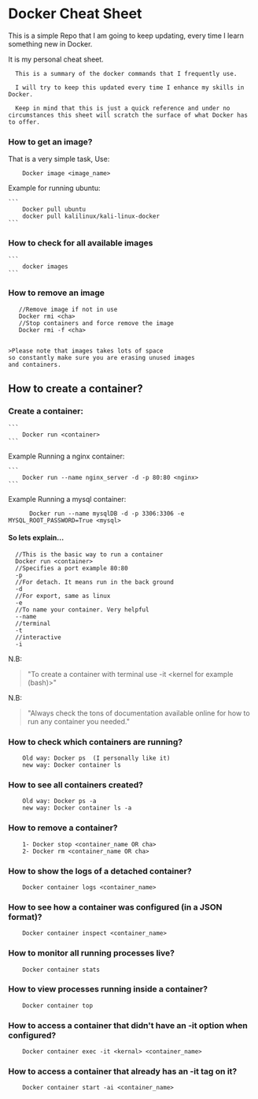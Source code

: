 # Docker Cheat Sheet

This is a simple Repo that I am going to keep updating, every time I learn something new in Docker.

It is my personal cheat sheet.

```
  This is a summary of the docker commands that I frequently use.

  I will try to keep this updated every time I enhance my skills in Docker.

  Keep in mind that this is just a quick reference and under no circumstances this sheet will scratch the surface of what Docker has to offer.
```


### How to get an image?

That is a very simple task, Use:

  ```
      Docker image <image_name>
  ```
  Example for running ubuntu:

    ```
        Docker pull ubuntu
        docker pull kalilinux/kali-linux-docker
    ```

### How to check for all available images

    ```
        docker images
    ```

### How to remove an image

      
       //Remove image if not in use
       Docker rmi <cha>    
       //Stop containers and force remove the image
       Docker rmi -f <cha>


    >Please note that images takes lots of space
    so constantly make sure you are erasing unused images
    and containers.

## How to create a container?

### Create a container:

    ```
        Docker run <container>
    ```

  Example Running a nginx container:

    ```
        Docker run --name nginx_server -d -p 80:80 <nginx>
    ```

  Example Running a mysql container:

  ```
        Docker run --name mysqlDB -d -p 3306:3306 -e MYSQL_ROOT_PASSWORD=True <mysql>
  ```

#### So lets explain...
      //This is the basic way to run a container
      Docker run <container>  
      //Specifies a port example 80:80
      -p
      //For detach. It means run in the back ground
      -d
      //For export, same as linux
      -e
      //To name your container. Very helpful
      --name
      //terminal
      -t
      //interactive
      -i

N.B:
>"To create a container with terminal use -it <kernel for example (bash)>"

N.B:
>"Always check the tons of documentation available online for how to run any
      container you needed."


### How to check which containers are running?

  ```
      Old way: Docker ps  (I personally like it)
      new way: Docker container ls
  ```

### How to see all containers created?

  ```
      Old way: Docker ps -a
      new way: Docker container ls -a
  ```

### How to remove a container?

  ```
      1- Docker stop <container_name OR cha>
      2- Docker rm <container_name OR cha>
  ```

### How to show the logs of a detached container?

  ```
      Docker container logs <container_name>
  ```

### How to see how a container was configured (in a JSON format)?

  ```
      Docker container inspect <container_name>
  ```

### How to monitor all running processes live?

  ```
      Docker container stats
  ```

### How to view processes running inside a container?

  ```
      Docker container top
  ```

### How to access a container that didn't have an -it option when configured?

  ```
      Docker container exec -it <kernal> <container_name>
  ```

### How to access a container that already has an -it tag on it?

  ```
      Docker container start -ai <container_name>
  ```

